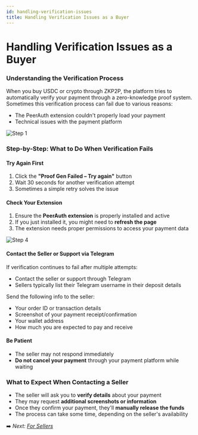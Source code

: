```yaml
---
id: handling-verification-issues
title: Handling Verification Issues as a Buyer
---
```


# Handling Verification Issues as a Buyer

### Understanding the Verification Process

When you buy USDC or crypto through ZKP2P, the platform tries to automatically verify your payment through a zero-knowledge proof system. Sometimes this verification process can fail due to various reasons:

- The PeerAuth extension couldn't properly load your payment  
- Technical issues with the payment platform  

![Step 1](/img/verification/VerificationStep1.avif)


### Step-by-Step: What to Do When Verification Fails

#### Try Again First

1. Click the **"Proof Gen Failed – Try again"** button  
2. Wait 30 seconds for another verification attempt  
3. Sometimes a simple retry solves the issue  

#### Check Your Extension

1. Ensure the **PeerAuth extension** is properly installed and active  
2. If you just installed it, you might need to **refresh the page**  
3. The extension needs proper permissions to access your payment data  

![Step 4](/img/verification/VerificationStep4.png)

#### Contact the Seller or Support via Telegram

If verification continues to fail after multiple attempts:

- Contact the seller or support through Telegram  
- Sellers typically list their Telegram username in their deposit details  

Send the following info to the seller:

- Your order ID or transaction details  
- Screenshot of your payment receipt/confirmation  
- Your wallet address  
- How much you are expected to pay and receive  

#### Be Patient

- The seller may not respond immediately  
- **Do not cancel your payment** through your payment platform while waiting  

### What to Expect When Contacting a Seller

- The seller will ask you to **verify details** about your payment  
- They may request **additional screenshots or information**  
- Once they confirm your payment, they'll **manually release the funds**  
- The process can take some time, depending on the seller's availability  

➡️ _Next: [For Sellers](../for-sellers/provide-liquidity-sell-usdc.md)_
